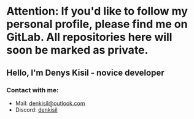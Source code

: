 # Attention: If you'd like to follow my personal profile, please find me on GitLab. All repositories here will soon be marked as private.

## Hello, I'm Denys Kisil - novice developer

### Contact with me:
- Mail: denkisil@outlook.com
- Discord: [denkisil](https://discord.com/users/user/1034708466977214464)
